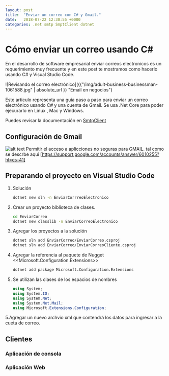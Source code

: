 ```yaml
---
layout: post
title:  "Enviar un correo con C# y Gmail."
date:   2018-07-22 12:30:55 +0000
categories: .net smtp SmptClient dotnet 
---
```


# Cómo enviar un correo usando C# #

En el desarrollo de software empresarial enviar correos electronicos es un requerimiento muy frecuente  y en este post te mostramos como hacerlo usando C# y Visual Studio Code.


![Revisando el correo electrónico]({{"/img/adult-business-businessman-1061588.jpg" | absolute_url }} "Email en negocios")

Este articulo representa una guia paso a paso para enviar un correo electrónico usando C# y una cuenta de Gmail.
Se usa .Net Core para poder ejecurarlo en Linux , Mac y Windows.

Puedes revisar la documentación en [SmtpClient](https://docs.microsoft.com/en-us/dotnet/api/system.net.mail.smtpclient?view=netframework-4.7.2)

## Configuración de Gmail ##


![alt text]({{"/img/AccesoAplicacionesMenosSeguras.PNG"|absolute_url}} "Pantalla de gmail")
 Permitir el acceso a aplicciones no seguras para GMAIL. tal como se descrbe aqui
[https://support.google.com/accounts/answer/6010255?hl=es-41]

## Preparando el proyecto en Visual Studio Code ##

1. Solución
    ```sh
    dotnet new sln -n EnviarCorrreoElectronico
    ```
2. Crear un proyecto biblioteca de clases.
    ```sh
    cd EnviarCorreo
    dotnet new classlib -n EnviarCorreoElectronico
    ```
3. Agregar los proyectos a la solución
    ```sh
    dotnet sln add EnviarCorreo/EnviarCorreo.csproj
    dotnet sln add EnviarCorreo/EnviarCorreoCliente.csproj
    ```
4. Agregar la referencia al paquete de Nugget <<Microsoft.Configuration.Extensions>> 
    ```sh
    dotnet add package Microsoft.Configuration.Extensions
     ```

5. Se utilizan las clases de los espacios de nombres
    ```cs
    using System;
    using System.IO;
    using System.Net;
    using System.Net.Mail;
    using Microsoft.Extensions.Configuration;
    ```

5.Agregar un nuevo archvio xml  que contendrá los datos para ingresar a la cueta de correo.

## Clientes
### Aplicación de consola
### Aplicación Web
